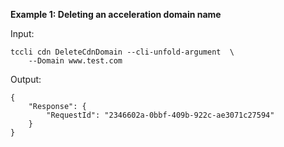 **Example 1: Deleting an acceleration domain name**



Input: 

```
tccli cdn DeleteCdnDomain --cli-unfold-argument  \
    --Domain www.test.com
```

Output: 
```
{
    "Response": {
        "RequestId": "2346602a-0bbf-409b-922c-ae3071c27594"
    }
}
```

